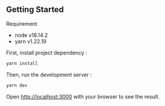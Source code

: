 ## Getting Started

Requirement
  * node v18.14.2
  * yarn v1.22.19

First, install project dependency :

```bash
yarn install
```

Then, run the development server :

```bash
yarn dev
```

Open [http://localhost:3000](http://localhost:3000) with your browser to see the result.
